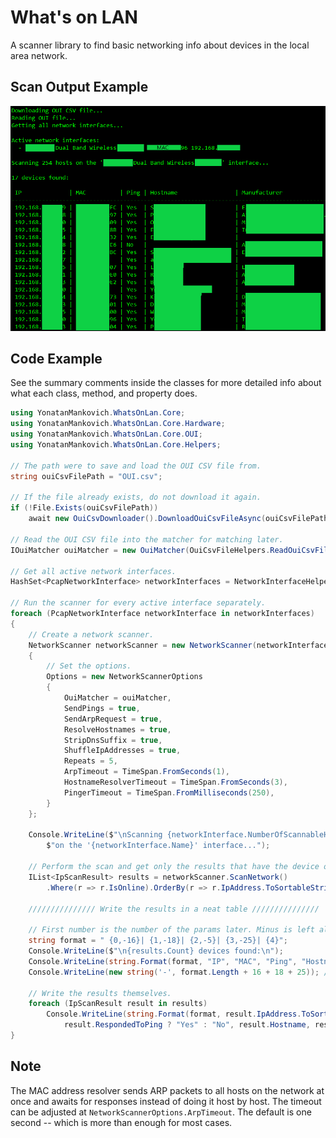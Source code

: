 # What's on LAN

A scanner library to find basic networking info about devices in the local area network.

## Scan Output Example

![Scan Results](media/scan-results.png)

## Code Example

See the summary comments inside the classes for more detailed info about what each class, method, and property does.

```cs
using YonatanMankovich.WhatsOnLan.Core;
using YonatanMankovich.WhatsOnLan.Core.Hardware;
using YonatanMankovich.WhatsOnLan.Core.OUI;
using YonatanMankovich.WhatsOnLan.Core.Helpers;

// The path were to save and load the OUI CSV file from.
string ouiCsvFilePath = "OUI.csv";

// If the file already exists, do not download it again.
if (!File.Exists(ouiCsvFilePath))
    await new OuiCsvDownloader().DownloadOuiCsvFileAsync(ouiCsvFilePath);

// Read the OUI CSV file into the matcher for matching later.
IOuiMatcher ouiMatcher = new OuiMatcher(OuiCsvFileHelpers.ReadOuiCsvFileLines(ouiCsvFilePath));

// Get all active network interfaces.
HashSet<PcapNetworkInterface> networkInterfaces = NetworkInterfaceHelpers.GetAllDistinctPcapNetworkInterfaces().ToHashSet();

// Run the scanner for every active interface separately.
foreach (PcapNetworkInterface networkInterface in networkInterfaces)
{
    // Create a network scanner.
    NetworkScanner networkScanner = new NetworkScanner(networkInterface)
    {
        // Set the options.
        Options = new NetworkScannerOptions
        {
            OuiMatcher = ouiMatcher,
            SendPings = true,
            SendArpRequest = true,
            ResolveHostnames = true,
            StripDnsSuffix = true,
            ShuffleIpAddresses = true,
            Repeats = 5,
            ArpTimeout = TimeSpan.FromSeconds(1),
            HostnameResolverTimeout = TimeSpan.FromSeconds(3),
            PingerTimeout = TimeSpan.FromMilliseconds(250),
        }
    };

    Console.WriteLine($"\nScanning {networkInterface.NumberOfScannableHosts} hosts " +
        $"on the '{networkInterface.Name}' interface...");

    // Perform the scan and get only the results that have the device online.
    IList<IpScanResult> results = networkScanner.ScanNetwork()
        .Where(r => r.IsOnline).OrderBy(r => r.IpAddress.ToSortableString()).ToList();

    /////////////// Write the results in a neat table ///////////////

    // First number is the number of the params later. Minus is left align. Last number is the column width.
    string format = " {0,-16}| {1,-18}| {2,-5}| {3,-25}| {4}";
    Console.WriteLine($"\n{results.Count} devices found:\n");
    Console.WriteLine(string.Format(format, "IP", "MAC", "Ping", "Hostname", "Manufacturer")); // Headers
    Console.WriteLine(new string('-', format.Length + 16 + 18 + 25)); // Draw a line --------- under the headers.

    // Write the results themselves.
    foreach (IpScanResult result in results)
        Console.WriteLine(string.Format(format, result.IpAddress.ToSortableString(), result.MacAddress.ToColonString(),
            result.RespondedToPing ? "Yes" : "No", result.Hostname, result.Manufacturer));
}
```

## Note

The MAC address resolver sends ARP packets to all hosts on the network at once and awaits for responses instead of doing it host by host. The timeout can be adjusted at `NetworkScannerOptions.ArpTimeout`. The default is one second -- which is more than enough for most cases.
